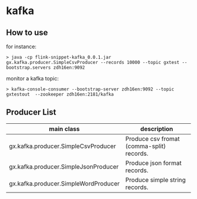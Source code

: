 # kafka

## How to use
for instance:
```shell
> java -cp flink-snippet-kafka_0.0.1.jar gx.kafka.producer.SimpleCsvProducer --records 10000 --topic gxtest --bootstrap.servers zdh16en:9092
```

monitor a kafka topic:
```shell
> kafka-console-consumer --bootstrap-server zdh16en:9092 --topic gxtestout  --zookeeper zdh16en:2181/kafka
```


## Producer List

| main class                             | description                                             |
|----------------------------------------|---------------------------------------------------------|
| gx.kafka.producer.SimpleCsvProducer    | Produce csv fromat (comma-split) records.               |
| gx.kafka.producer.SimpleJsonProducer   | Produce json format records.                            |
| gx.kafka.producer.SimpleWordProducer   | Produce simple string records.                          |


